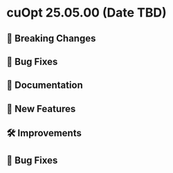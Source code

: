 # cuOpt 25.05.00 (Date TBD)

## 🚨 Breaking Changes

## 🐛 Bug Fixes

## 📖 Documentation

## 🚀 New Features

## 🛠️ Improvements

## 🐛 Bug Fixes
